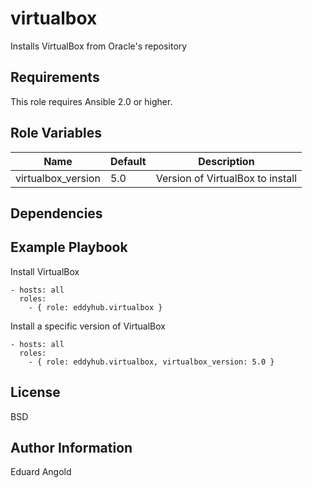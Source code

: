 virtualbox
==========

Installs VirtualBox from Oracle's repository

Requirements
------------

This role requires Ansible 2.0 or higher.

Role Variables
--------------

| Name               | Default | Description                      |
|--------------------|---------|----------------------------------|
| virtualbox_version | 5.0     | Version of VirtualBox to install |

Dependencies
------------

Example Playbook
----------------

Install VirtualBox
```
- hosts: all
  roles:
    - { role: eddyhub.virtualbox }
```

Install a specific version of VirtualBox
```
- hosts: all
  roles:
    - { role: eddyhub.virtualbox, virtualbox_version: 5.0 }
```

License
-------

BSD

Author Information
------------------

Eduard Angold

